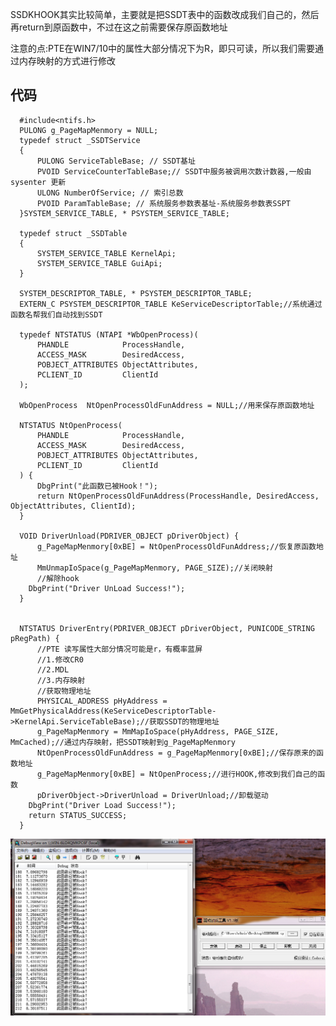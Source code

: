 SSDKHOOK其实比较简单，主要就是把SSDT表中的函数改成我们自己的，然后再return到原函数中，不过在这之前需要保存原函数地址

注意的点:PTE在WIN7/10中的属性大部分情况下为R，即只可读，所以我们需要通过内存映射的方式进行修改

代码
---

      #include<ntifs.h>
      PULONG g_PageMapMenmory = NULL;
      typedef struct _SSDTService
      {
          PULONG ServiceTableBase; // SSDT基址
          PVOID ServiceCounterTableBase;// SSDT中服务被调用次数计数器,一般由sysenter 更新
          ULONG NumberOfService; // 索引总数
          PVOID ParamTableBase; // 系统服务参数表基址-系统服务参数表SSPT
      }SYSTEM_SERVICE_TABLE, * PSYSTEM_SERVICE_TABLE;

      typedef struct _SSDTable
      {
          SYSTEM_SERVICE_TABLE KernelApi; 
          SYSTEM_SERVICE_TABLE GuiApi;  
      }

      SYSTEM_DESCRIPTOR_TABLE, * PSYSTEM_DESCRIPTOR_TABLE;
      EXTERN_C PSYSTEM_DESCRIPTOR_TABLE KeServiceDescriptorTable;//系统通过函数名帮我们自动找到SSDT

      typedef NTSTATUS (NTAPI *WbOpenProcess)(
          PHANDLE            ProcessHandle,
          ACCESS_MASK        DesiredAccess,
          POBJECT_ATTRIBUTES ObjectAttributes,
          PCLIENT_ID         ClientId
      );

      WbOpenProcess  NtOpenProcessOldFunAddress = NULL;//用来保存原函数地址

      NTSTATUS NtOpenProcess(
          PHANDLE            ProcessHandle,
          ACCESS_MASK        DesiredAccess,
          POBJECT_ATTRIBUTES ObjectAttributes,
          PCLIENT_ID         ClientId
      ) {
          DbgPrint("此函数已被Hook！");
          return NtOpenProcessOldFunAddress(ProcessHandle, DesiredAccess, ObjectAttributes, ClientId);
      }

      VOID DriverUnload(PDRIVER_OBJECT pDriverObject) {
          g_PageMapMenmory[0xBE] = NtOpenProcessOldFunAddress;//恢复原函数地址
          MmUnmapIoSpace(g_PageMapMenmory, PAGE_SIZE);//关闭映射
          //解除hook   
        DbgPrint("Driver UnLoad Success!");
      }


      NTSTATUS DriverEntry(PDRIVER_OBJECT pDriverObject, PUNICODE_STRING pRegPath) {
          //PTE 读写属性大部分情况可能是r，有概率蓝屏
          //1.修改CR0
          //2.MDL
          //3.内存映射
          //获取物理地址
          PHYSICAL_ADDRESS pHyAddress = MmGetPhysicalAddress(KeServiceDescriptorTable->KernelApi.ServiceTableBase);//获取SSDT的物理地址
          g_PageMapMenmory = MmMapIoSpace(pHyAddress, PAGE_SIZE, MmCached);//通过内存映射，把SSDT映射到g_PageMapMenmory
          NtOpenProcessOldFunAddress = g_PageMapMenmory[0xBE];//保存原来的函数地址
          g_PageMapMenmory[0xBE] = NtOpenProcess;//进行HOOK,修改到我们自己的函数
          pDriverObject->DriverUnload = DriverUnload;//卸载驱动
        DbgPrint("Driver Load Success!");
        return STATUS_SUCCESS;
      }

![](https://raw.githubusercontent.com/Whitebird0/tuchuang/main/QQ%E6%88%AA%E5%9B%BE20211212225117.png)
